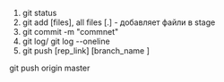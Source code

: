 1. git status
2. git add [files], all files [.] - добавляет файли в stage
3. git commit -m "commnet"
4. git log/ git log --oneline
5. git push [rep_link] [branch_name ]

git push origin master
